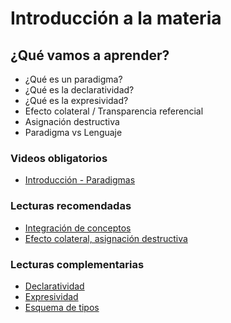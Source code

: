# Introducción a la materia

## ¿Qué vamos a aprender?

* ¿Qué es un paradigma?
* ¿Qué es la declaratividad?
* ¿Qué es la expresividad?
* Efecto colateral / Transparencia referencial
* Asignación destructiva
* Paradigma vs Lenguaje

### Videos obligatorios

* [Introducción - Paradigmas](https://www.youtube.com/watch?v=NrgosnyOWNU)

### Lecturas recomendadas

* [Integración de conceptos](https://docs.google.com/document/d/1QP1ftd6jvAlVZOAsVPJ_1I0O7WW9MaIrn6zfW-iJdrY)
* [Efecto colateral, asignación destructiva](http://wiki.uqbar.org/wiki/articles/transparencia-referencial--efecto-de-lado-y-asignacion-destructiva.html)

### Lecturas complementarias

* [Declaratividad](http://wiki.uqbar.org/wiki/articles/declaratividad.html)
* [Expresividad](http://wiki.uqbar.org/wiki/articles/expresividad.html)
* [Esquema de tipos](http://wiki.uqbar.org/wiki/articles/esquemas-de-tipado.html)
